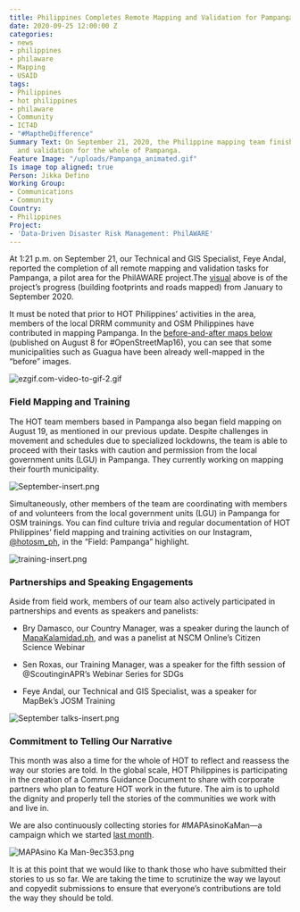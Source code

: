 ```yaml
---
title: Philippines Completes Remote Mapping and Validation for Pampanga
date: 2020-09-25 12:00:00 Z
categories:
- news
- philippines
- philaware
- Mapping
- USAID
tags:
- Philippines
- hot philippines
- philaware
- Community
- ICT4D
- "#MaptheDifference"
Summary Text: On September 21, 2020, the Philippine mapping team finished remote mapping
  and validation for the whole of Pampanga.
Feature Image: "/uploads/Pampanga_animated.gif"
Is image top aligned: true
Person: Jikka Defino
Working Group:
- Communications
- Community
Country:
- Philippines
Project:
- 'Data-Driven Disaster Risk Management: PhilAWARE'
---
```


At 1:21 p.m. on September 21, our Technical and GIS Specialist, Feye Andal, reported the completion of all remote mapping and validation tasks for Pampanga, a pilot area for the PhilAWARE project.The [visual](https://raw.githubusercontent.com/feyeandal/photos/master/Pampanga_animated.gif) above is of the project’s progress (building footprints and roads mapped) from January to September 2020.

It must be noted that prior to HOT Philippines’ activities in the area, members of the local DRRM community and OSM Philippines have contributed in mapping Pampanga. In the [before-and-after maps below](https://twitter.com/HOTOSM_Ph/status/1294516877390041090) (published on August 8 for #OpenStreetMap16), you can see that some municipalities such as Guagua have been already well-mapped in the “before” images.

![ezgif.com-video-to-gif-2.gif](/uploads/ezgif.com-video-to-gif-2.gif)

### **Field Mapping and Training**

The HOT team members based in Pampanga also began field mapping on August 19, as mentioned in our previous update. Despite challenges in movement and schedules due to specialized lockdowns, the team is able to proceed with their tasks with caution and permission from the local government units (LGU) in Pampanga. They currently working on mapping their fourth municipality.

![September-insert.png](/uploads/September-insert.png)

Simultaneously, other members of the team are coordinating with members of and volunteers from the local government units (LGU) in Pampanga for OSM trainings. You can find culture trivia and regular documentation of HOT Philippines’ field mapping and training activities on our Instagram, [@hotosm_ph](https://www.instagram.com/hotosm_ph/), in the “Field: Pampanga” highlight.

![training-insert.png](/uploads/training-insert.png)

### **Partnerships and Speaking Engagements**

Aside from field work, members of our team also actively participated in partnerships and events as speakers and panelists:

* Bry Damasco, our Country Manager, was a speaker during the launch of [MapaKalamidad.ph](https://mapakalamidad.ph), and was a panelist at NSCM Online’s Citizen Science Webinar

* Sen Roxas, our Training Manager, was a speaker for the fifth session of @ScoutinginAPR’s Webinar Series for SDGs

* Feye Andal, our Technical and GIS Specialist, was a speaker for MapBek’s JOSM Training

![September talks-insert.png](/uploads/September%20talks-insert.png)

### **Commitment to Telling Our Narrative**

This month was also a time for the whole of HOT to reflect and reassess the way our stories are told. In the global scale, HOT Philippines is participating in the creation of a Comms Guidance Document to share with corporate partners who plan to feature HOT work in the future. The aim is to uphold the dignity and properly tell the stories of the communities we work with and live in.

We are also continuously collecting stories for #MAPAsinoKaMan—a campaign which we started [last month](https://www.hotosm.org/updates/hot-philippines-update-august-2020/).

![MAPAsino Ka Man-9ec353.png](/uploads/MAPAsino%20Ka%20Man-9ec353.png)

It is at this point that we would like to thank those who have submitted their stories to us so far. We are taking the time to scrutinize the way we layout and copyedit submissions to ensure that everyone’s contributions are told the way they should be told.